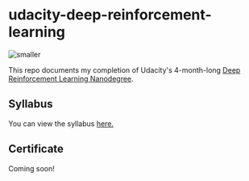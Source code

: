 # udacity-deep-reinforcement-learning
![smaller](https://user-images.githubusercontent.com/39870221/85067314-7bd87380-b17e-11ea-9e88-3f84c263ab37.gif)

This repo documents my completion of Udacity's 4-month-long [Deep Reinforcement Learning Nanodegree](https://www.udacity.com/course/deep-reinforcement-learning-nanodegree--nd893).

## Syllabus
You can view the syllabus [here.](syllabus.pdf)

## Certificate
Coming soon!
